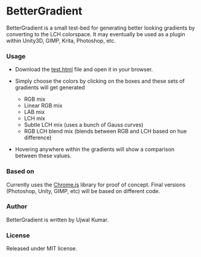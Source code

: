 # BetterGradient

BetterGradient is a small test-bed for generating better looking gradients by converting to the LCH colorspace. It may eventually be used as a plugin within Unity3D, GIMP, Krita, Photoshop, etc.

### Usage

* Download the [test.html](https://github.com/Xankill3r/BetterGradient/archive/master.zip) file and open it in your browser.

* Simply choose the colors by clicking on the boxes and these sets of gradients will get generated
  * RGB mix
  * Linear RGB mix
  * LAB mix
  * LCH mix
  * Subtle LCH mix (uses a bunch of Gauss curves)
  * RGB LCH blend mix (blends between RGB and LCH based on hue difference)

* Hovering anywhere within the gradients will show a comparison between these values.

### Based on

Currently uses the [Chrome.js](https://github.com/gka/chroma.js) library for proof of concept. Final versions (Photoshop, Unity, GIMP, etc) will be based on different code.


### Author

BetterGradient is written by Ujwal Kumar.

### License

Released under MIT license.
